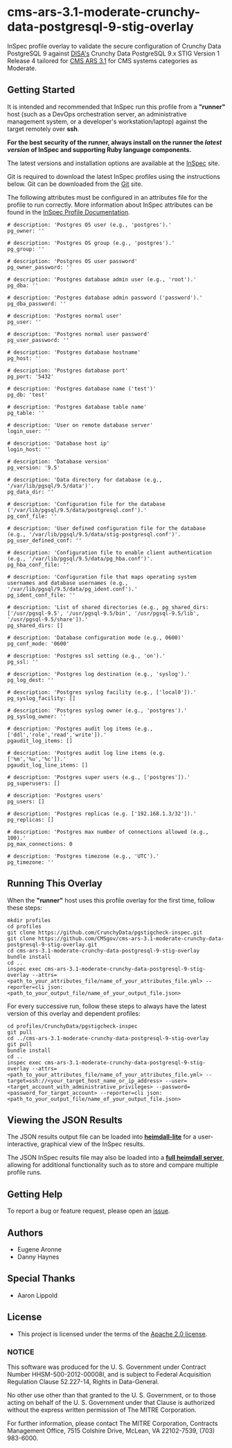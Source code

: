 # cms-ars-3.1-moderate-crunchy-data-postgresql-9-stig-overlay

InSpec profile overlay to validate the secure configuration of Crunchy Data PostgreSQL 9 against [DISA's](https://iase.disa.mil/stigs/Pages/index.aspx) Crunchy Data PostgreSQL 9.x STIG Version 1 Release 4 tailored for [CMS ARS 3.1](https://www.cms.gov/Research-Statistics-Data-and-Systems/CMS-Information-Technology/InformationSecurity/Info-Security-Library-Items/ARS-31-Publication.html) for CMS systems categories as Moderate.

## Getting Started

It is intended and recommended that InSpec run this profile from a __"runner"__ host (such as a DevOps orchestration server, an administrative management system, or a developer's workstation/laptop) against the target remotely over __ssh__.

__For the best security of the runner, always install on the runner the _latest version_ of InSpec and supporting Ruby language components.__ 

The latest versions and installation options are available at the [InSpec](http://inspec.io/) site.

Git is required to download the latest InSpec profiles using the instructions below. Git can be downloaded from the [Git](https://git-scm.com/book/en/v2/Getting-Started-Installing-Git) site. 

The following attributes must be configured in an attributes file for the profile to run correctly. More information about InSpec attributes can be found in the [InSpec Profile Documentation](https://www.inspec.io/docs/reference/profiles/).

```
# description: 'Postgres OS user (e.g., 'postgres').'
pg_owner: ''

# description: 'Postgres OS group (e.g., 'postgres').'
pg_group: ''

# description: 'Postgres OS user password'
pg_owner_password: ''

# description: 'Postgres database admin user (e.g., 'root').'
pg_dba: ''

# description: 'Postgres database admin password ('password').'
pg_dba_password: ''

# description: 'Postgres normal user'
pg_user: ''

# description: 'Postgres normal user password'
pg_user_password: ''

# description: 'Postgres database hostname'
pg_host: ''

# description: 'Postgres database port'
pg_port: '5432'

# description: 'Postgres database name ('test')'
pg_db: 'test'

# description: 'Postgres database table name'
pg_table: ''

# description: 'User on remote database server'
login_user: ''

# description: 'Database host ip'
login_host: ''

# description: 'Database version'
pg_version: '9.5'

# description: 'Data directory for database (e.g., '/var/lib/pgsql/9.5/data')'. 
pg_data_dir: ''

# description: 'Configuration file for the database ('/var/lib/pgsql/9.5/data/postgresql.conf').'
pg_conf_file: ''

# description: 'User defined configuration file for the database (e.g., '/var/lib/pgsql/9.5/data/stig-postgresql.conf')'.
pg_user_defined_conf: ''

# description: 'Configuration file to enable client authentication (e.g., '/var/lib/pgsql/9.5/data/pg_hba.conf')'.
pg_hba_conf_file: ''

# description: 'Configuration file that maps operating system usernames and database usernames (e.g., '/var/lib/pgsql/9.5/data/pg_ident.conf').'
pg_ident_conf_file: ''

# description: 'List of shared directories (e.g., pg_shared_dirs: ['/usr/pgsql-9.5', '/usr/pgsql-9.5/bin', '/usr/pgsql-9.5/lib', '/usr/pgsql-9.5/share']).'
pg_shared_dirs: []

# description: 'Database configuration mode (e.g., 0600)'
pg_conf_mode: '0600'

# description: 'Postgres ssl setting (e.g., 'on').'
pg_ssl: ''

# description: 'Postgres log destination (e.g., 'syslog').'
pg_log_dest: ''

# description: 'Postgres syslog facility (e.g., ['local0']).'
pg_syslog_facility: []

# description: 'Postgres syslog owner (e.g., 'postgres').'
pg_syslog_owner: ''

# description: 'Postgres audit log items (e.g., ['ddl','role','read','write']).'
pgaudit_log_items: []

# description: 'Postgres audit log line items (e.g. ['%m','%u','%c']).'
pgaudit_log_line_items: []

# description: 'Postgres super users (e.g., ['postgres']).'
pg_superusers: []

# description: 'Postgres users'
pg_users: []

# description: 'Postgres replicas (e.g. ['192.168.1.3/32']).'
pg_replicas: []

# description: 'Postgres max number of connections allowed (e.g., 100).'
pg_max_connections: 0

# description: 'Postgres timezone (e.g., 'UTC').'
pg_timezone: ''
```

## Running This Overlay
When the __"runner"__ host uses this profile overlay for the first time, follow these steps: 

```
mkdir profiles
cd profiles
git clone https://github.com/CrunchyData/pgstigcheck-inspec.git
git clone https://github.com/CMSgov/cms-ars-3.1-moderate-crunchy-data-postgresql-9-stig-overlay.git
cd cms-ars-3.1-moderate-crunchy-data-postgresql-9-stig-overlay
bundle install
cd ..
inspec exec cms-ars-3.1-moderate-crunchy-data-postgresql-9-stig-overlay --attrs=<path_to_your_attributes_file/name_of_your_attributes_file.yml> --reporter=cli json:<path_to_your_output_file/name_of_your_output_file.json>
```

For every successive run, follow these steps to always have the latest version of this overlay and dependent profiles:

```
cd profiles/CrunchyData/pgstigcheck-inspec
git pull
cd ../cms-ars-3.1-moderate-crunchy-data-postgresql-9-stig-overlay
git pull
bundle install
cd ..
inspec exec cms-ars-3.1-moderate-crunchy-data-postgresql-9-stig-overlay --attrs=<path_to_your_attributes_file/name_of_your_attributes_file.yml> --target=ssh://<your_target_host_name_or_ip_address> --user=<target_account_with_administrative_privileges> --password=<password_for_target_account> --reporter=cli json:<path_to_your_output_file/name_of_your_output_file.json>
```

## Viewing the JSON Results

The JSON results output file can be loaded into __[heimdall-lite](https://mitre.github.io/heimdall-lite/)__ for a user-interactive, graphical view of the InSpec results. 

The JSON InSpec results file may also be loaded into a __[full heimdall server](https://github.com/mitre/heimdall)__, allowing for additional functionality such as to store and compare multiple profile runs.

## Getting Help
To report a bug or feature request, please open an [issue](https://github.com/CMSgov/cms-ars-3.1-moderate-crunchy-data-postgresql-9-stig-overlay/issues/new).

## Authors
* Eugene Aronne
* Danny Haynes

## Special Thanks
* Aaron Lippold

## License
* This project is licensed under the terms of the [Apache 2.0 license](https://www.apache.org/licenses/LICENSE-2.0).

### NOTICE  

This software was produced for the U. S. Government under Contract Number HHSM-500-2012-00008I, and is subject to Federal Acquisition Regulation Clause 52.227-14, Rights in Data-General.  

No other use other than that granted to the U. S. Government, or to those acting on behalf of the U. S. Government under that Clause is authorized without the express written permission of The MITRE Corporation.

For further information, please contact The MITRE Corporation, Contracts Management Office, 7515 Colshire Drive, McLean, VA  22102-7539, (703) 983-6000.
